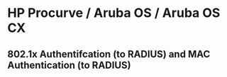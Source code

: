 # HP Procurve / Aruba OS / Aruba OS CX

## 802.1x Authentifcation (to RADIUS) and MAC Authentication (to RADIUS)
